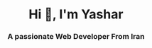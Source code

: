 <h1 align="center">Hi 👋, I'm Yashar</h1>
<h3 align="center">A passionate Web Developer From Iran</h3>
